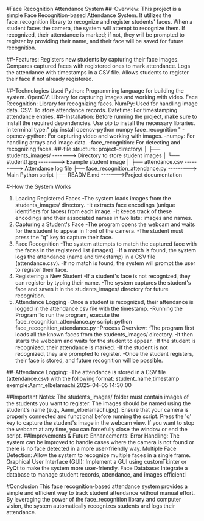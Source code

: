 #Face Recognition Attendance System
##-Overview:
  This project is a simple Face Recognition-based Attendance System. It utilizes the face_recognition library to recognize and register students' faces. When a student faces the camera, the system 
  will attempt to recognize them. If recognized, their attendance is marked; if not, they will be prompted to register by providing their name, and their face will be saved for future recognition.

##-Features:
  Registers new students by capturing their face images.
  Compares captured faces with registered ones to mark attendance.
  Logs the attendance with timestamps in a CSV file.
  Allows students to register their face if not already registered.

##-Technologies Used
  Python: Programming language for building the system.
  OpenCV: Library for capturing images and working with video.
  Face Recognition: Library for recognizing faces.
  NumPy: Used for handling image data.
  CSV: To store attendance records.
  Datetime: For timestamping attendance entries.
##-Installation:
   Before running the project, make sure to install the required dependencies. Use pip to install the necessary libraries.
     in terminal type:" pip install opencv-python numpy face_recognition "
      -opencv-python: For capturing video and working with images.
      -numpy: For handling arrays and image data.
      -face_recognition: For detecting and recognizing faces.
##-file structure:
project-directory/
│
├── students_images/  -------> Directory to store student images
│   └── student1.jpg  --------> Example student image
│
├── attendance.csv    ---------> Attendance log file
├── face_recognition_attendance.py  ---------> Main Python script
├── README.md         ------->Project documentation

#-How the System Works
   1. Loading Registered Faces
      -The system loads images from the students_images/ directory.
      -It extracts face encodings (unique identifiers for faces) from each image.
      -It keeps track of these encodings and their associated names in two lists: images and names.
  2. Capturing a Student's Face
     -The program opens the webcam and waits for the student to appear in front of the camera.
     -The student must press the "q" key to capture their face.
  3. Face Recognition
     -The system attempts to match the captured face with the faces in the registered list (images).
     -If a match is found, the system logs the attendance (name and timestamp) in a CSV file (attendance.csv).
     -If no match is found, the system will prompt the user to register their face.
 4. Registering a New Student
     -If a student's face is not recognized, they can register by typing their name.
     -The system captures the student's face and saves it in the students_images/ directory for future recognition.
 5. Attendance Logging
     -Once a student is recognized, their attendance is logged in the attendance.csv file with the timestamp.
 -Running  the Program
   To run the program, execute the face_recognition_attendance.py script: python face_recognition_attendance.py
 -Process Overview:
    -The program first loads all the known faces from the students_images/ directory.
    -It then starts the webcam and waits for the student to appear.
    -If the student is recognized, their attendance is marked.
    -If the student is not recognized, they are prompted to register.
    -Once the student registers, their face is stored, and future recognition will be possible.

##-Attendance Logging:
     -The attendance is stored in a CSV file (attendance.csv) with the following format:
       student_name,timestamp
       exemple:Aamr_elbelamachi,2025-04-05 14:30:00

##Important Notes:
  The students_images/ folder must contain images of the students you want to register. The images should be named using the student's name (e.g., Aamr_elbelamachi.jpg).
  Ensure that your camera is properly connected and functional before running the script.
  Press the 'q' key to capture the student's image in the webcam view.
  If you want to stop the webcam at any time, you can forcefully close the window or end the script.
##Improvements & Future Enhancements:
     Error Handling: The system can be improved to handle cases where the camera is not found or there is no face detected in a more user-friendly way.
     Multiple Face Detection: Allow the system to recognize multiple faces in a single frame.
     Graphical User Interface (GUI): Implement a GUI using customTkinter or PyQt to make the system more user-friendly.
     Face Database: Integrate a database to manage student records, attendance, and images efficientl


#Conclusion
This face recognition-based attendance system provides a simple and efficient way to track student attendance without manual effort. By leveraging the power of the face_recognition library and computer vision, the system automatically recognizes students and logs their attendance.






